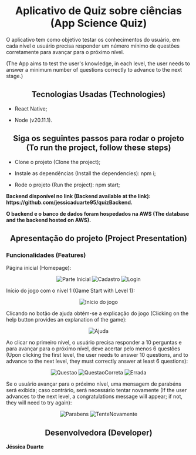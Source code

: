 <h1 align="center"> Aplicativo de Quiz sobre ciências (App Science Quiz) </h1>
<p>O aplicativo tem como objetivo testar os conhecimentos do usuário, em cada nível o usuário precisa responder um número mínimo de questões corretamente para avançar para o próximo nível.</p>
<p>(The App aims to test the user's knowledge, in each level, the user needs to answer a minimum number of questions correctly to advance to the next stage.)</p>

<h2 align="center"> Tecnologias Usadas (Technologies) </h2>

- React Native;

- Node  (v20.11.1).

<h2 align="center">  Siga os seguintes passos para rodar o projeto (To run the project, follow these steps) </h2>

- Clone o projeto (Clone the project);

- Instale as dependências (Install the dependencies): npm i;

- Rode o projeto (Run the project): npm start; 


<p> <strong>Backend disponível no link (Backend available at the link): https://github.com/jessicaduarte95/quizBackend. </strong> </p>
<p> <strong>O backend e o banco de dados foram hospedados na AWS (The database and the backend hosted on AWS). </strong></p>


<h2 align="center"> Apresentação do projeto (Project Presentation) </h2>

### Funcionalidades (Features)
<p>Página inicial (Homepage): </p>

<div display="flex" align="center">
  <img src="/img/foto1.png" alt="Parte Inicial"> 
  <img src="/img/foto2.png" alt="Cadastro">
  <img src="/img/foto3.png" alt="Login">
</div>

<p>Início do jogo com o nível 1 (Game Start with Level 1): </p>
<div display="flex" align="center">
  <img src="/img/foto4.png" alt="Início do jogo">
</div>

<p>Clicando no botão de ajuda obtém-se a explicação do jogo (Clicking on the help button provides an explanation of the game): </p>
<div display="flex" align="center">
  <img src="/img/foto10.png" alt="Ajuda">
</div>

<p> Ao clicar no primeiro nível, o usuário precisa responder a 10 perguntas e para avançar para o próximo nível, deve acertar pelo menos 6 questões (Upon clicking the first level, the user needs to answer 10 questions, and to advance to the next level, they must correctly answer at least 6 questions): </p>
<div display="flex" align="center">
  <img src="/img/foto5.png" alt="Questao">
  <img src="/img/foto6.png" alt="QuestaoCorreta">
  <img src="/img/foto7.png" alt="Errada">
</div>

<p>Se o usuário avançar para o próximo nível, uma mensagem de parabéns será exibida; caso contrário, será necessário tentar novamente (If the user advances to the next level, a congratulations message will appear; if not, they will need to try again): </p>
<div display="flex" align="center">
  <img src="/img/foto9.png" alt="Parabens">
  <img src="/img/foto8.png" alt="TenteNovamente">
</div>

<h2 align="center"> Desenvolvedora (Developer) </h2>

<p> <strong> Jéssica Duarte </strong></p>


